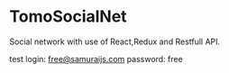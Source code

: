 # TomoSocialNet
Social network with use of React,Redux and Restfull API.

test login: free@samuraijs.com
password: free
